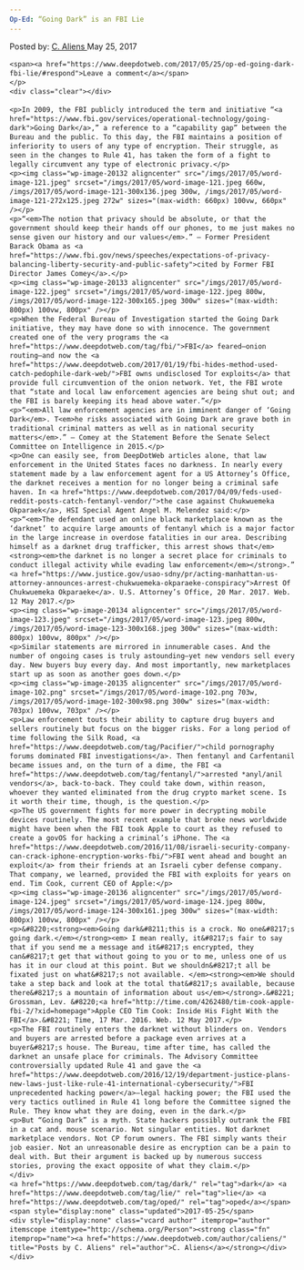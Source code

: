 ```yaml
---
Op-Ed: “Going Dark” is an FBI Lie
---
```

<article class="post-listing post-20105 post type-post status-publish format-standard has-post-thumbnail hentry  tag-dark tag-lie tag-oped">
    <div class="post-inner">
        <span>Posted by: <a href="https://www.deepdotweb.com/author/caliens/" title="">C. Aliens </a></span>
    <span>May 25, 2017</span>
    
    <span><a href="https://www.deepdotweb.com/2017/05/25/op-ed-going-dark-fbi-lie/#respond">Leave a comment</a></span>
    </p>
    <div class="clear"></div>
    
    <p>In 2009, the FBI publicly introduced the term and initiative “<a href="https://www.fbi.gov/services/operational-technology/going-dark">Going Dark</a>,” a reference to a “capability gap” between the Bureau and the public. To this day, the FBI maintains a position of inferiority to users of any type of encryption. Their struggle, as seen in the changes to Rule 41, has taken the form of a fight to legally circumvent any type of electronic privacy.</p>
    <p><img class="wp-image-20132 aligncenter" src="/imgs/2017/05/word-image-121.jpeg" srcset="/imgs/2017/05/word-image-121.jpeg 660w, /imgs/2017/05/word-image-121-300x136.jpeg 300w, /imgs/2017/05/word-image-121-272x125.jpeg 272w" sizes="(max-width: 660px) 100vw, 660px" /></p>
    <p>“<em>The notion that privacy should be absolute, or that the government should keep their hands off our phones, to me just makes no sense given our history and our values</em>.” – Former President Barack Obama as <a href="https://www.fbi.gov/news/speeches/expectations-of-privacy-balancing-liberty-security-and-public-safety">cited by Former FBI Director James Comey</a>.</p>
    <p><img class="wp-image-20133 aligncenter" src="/imgs/2017/05/word-image-122.jpeg" srcset="/imgs/2017/05/word-image-122.jpeg 800w, /imgs/2017/05/word-image-122-300x165.jpeg 300w" sizes="(max-width: 800px) 100vw, 800px" /></p>
    <p>When the Federal Bureau of Investigation started the Going Dark initiative, they may have done so with innocence. The government created one of the very programs the <a href="https://www.deepdotweb.com/tag/fbi/">FBI</a> feared—onion routing—and now the <a href="https://www.deepdotweb.com/2017/01/19/fbi-hides-method-used-catch-pedophile-dark-web/">FBI owns undisclosed Tor exploits</a> that provide full circumvention of the onion network. Yet, the FBI wrote that “state and local law enforcement agencies are being shut out; and the FBI is barely keeping its head above water.”</p>
    <p>“<em>All law enforcement agencies are in imminent danger of ‘Going Dark</em>. T<em>he risks associated with Going Dark are grave both in traditional criminal matters as well as in national security matters</em>.” – Comey at the Statement Before the Senate Select Committee on Intelligence in 2015.</p>
    <p>One can easily see, from DeepDotWeb articles alone, that law enforcement in the United States faces no darkness. In nearly every statement made by a law enforcement agent for a US Attorney’s Office, the darknet receives a mention for no longer being a criminal safe haven. In <a href="https://www.deepdotweb.com/2017/04/09/feds-used-reddit-posts-catch-fentanyl-vendor/">the case against Chukwuemeka Okparaek</a>, HSI Special Agent Angel M. Melendez said:</p>
    <p>“<em>The defendant used an online black marketplace known as the ‘darknet’ to acquire large amounts of fentanyl which is a major factor in the large increase in overdose fatalities in our area. Describing himself as a darknet drug trafficker, this arrest shows that</em> <strong><em>the darknet is no longer a secret place for criminals to conduct illegal activity while evading law enforcement</em></strong>.” <a href="https://www.justice.gov/usao-sdny/pr/acting-manhattan-us-attorney-announces-arrest-chukwuemeka-okparaeke-conspiracy">Arrest Of Chukwuemeka Okparaeke</a>. U.S. Attorney’s Office, 20 Mar. 2017. Web. 12 May 2017.</p>
    <p><img class="wp-image-20134 aligncenter" src="/imgs/2017/05/word-image-123.jpeg" srcset="/imgs/2017/05/word-image-123.jpeg 800w, /imgs/2017/05/word-image-123-300x168.jpeg 300w" sizes="(max-width: 800px) 100vw, 800px" /></p>
    <p>Similar statements are mirrored in innumerable cases. And the number of ongoing cases is truly astounding—yet new vendors sell every day. New buyers buy every day. And most importantly, new marketplaces start up as soon as another goes down.</p>
    <p><img class="wp-image-20135 aligncenter" src="/imgs/2017/05/word-image-102.png" srcset="/imgs/2017/05/word-image-102.png 703w, /imgs/2017/05/word-image-102-300x98.png 300w" sizes="(max-width: 703px) 100vw, 703px" /></p>
    <p>Law enforcement touts their ability to capture drug buyers and sellers routinely but focus on the bigger risks. For a long period of time following the Silk Road, <a href="https://www.deepdotweb.com/tag/Pacifier/">child pornography forums dominated FBI investigations</a>. Then fentanyl and Carfentanil became issues and, on the turn of a dime, the FBI <a href="https://www.deepdotweb.com/tag/fentanyl/">arrested *anyl/anil vendors</a>, back-to-back. They could take down, within reason, whoever they wanted eliminated from the drug crypto market scene. Is it worth their time, though, is the question.</p>
    <p>The US government fights for more power in decrypting mobile devices routinely. The most recent example that broke news worldwide might have been when the FBI took Apple to court as they refused to create a govOS for hacking a criminal’s iPhone. The <a href="https://www.deepdotweb.com/2016/11/08/israeli-security-company-can-crack-iphone-encryption-works-fbi/">FBI went ahead and bought an exploit</a> from their friends at an Israeli cyber defense company. That company, we learned, provided the FBI with exploits for years on end. Tim Cook, current CEO of Apple:</p>
    <p><img class="wp-image-20136 aligncenter" src="/imgs/2017/05/word-image-124.jpeg" srcset="/imgs/2017/05/word-image-124.jpeg 800w, /imgs/2017/05/word-image-124-300x161.jpeg 300w" sizes="(max-width: 800px) 100vw, 800px" /></p>
    <p>&#8220;<strong><em>Going dark&#8211;this is a crock. No one&#8217;s going dark.</em></strong><em> I mean really, it&#8217;s fair to say that if you send me a message and it&#8217;s encrypted, they can&#8217;t get that without going to you or to me, unless one of us has it in our cloud at this point. But we shouldn&#8217;t all be fixated just on what&#8217;s not available. </em><strong><em>We should take a step back and look at the total that&#8217;s available, because there&#8217;s a mountain of information about us</em></strong>.&#8221; Grossman, Lev. &#8220;<a href="http://time.com/4262480/tim-cook-apple-fbi-2/?xid=homepage">Apple CEO Tim Cook: Inside His Fight With the FBI</a>.&#8221; Time, 17 Mar. 2016. Web. 12 May 2017.</p>
    <p>The FBI routinely enters the darknet without blinders on. Vendors and buyers are arrested before a package even arrives at a buyer&#8217;s house. The Bureau, time after time, has called the darknet an unsafe place for criminals. The Advisory Committee controversially updated Rule 41 and gave the <a href="https://www.deepdotweb.com/2016/12/19/department-justice-plans-new-laws-just-like-rule-41-international-cybersecurity/">FBI unprecedented hacking power</a>—legal hacking power; the FBI used the very tactics outlined in Rule 41 long before the Committee signed the Rule. They know what they are doing, even in the dark.</p>
    <p>But “Going Dark” is a myth. State hackers possibly outrank the FBI in a cat and. mouse scenario. Not singular entities. Not darknet marketplace vendors. Not CP forum owners. The FBI simply wants their job easier. Not an unreasonable desire as encryption can be a pain to deal with. But their argument is backed up by numerous success stories, proving the exact opposite of what they claim.</p>
    </div>
    <a href="https://www.deepdotweb.com/tag/dark/" rel="tag">dark</a> <a href="https://www.deepdotweb.com/tag/lie/" rel="tag">lie</a> <a href="https://www.deepdotweb.com/tag/oped/" rel="tag">oped</a></span> <span style="display:none" class="updated">2017-05-25</span>
    <div style="display:none" class="vcard author" itemprop="author" itemscope itemtype="http://schema.org/Person"><strong class="fn" itemprop="name"><a href="https://www.deepdotweb.com/author/caliens/" title="Posts by C. Aliens" rel="author">C. Aliens</a></strong></div>
    </div>
</article>

